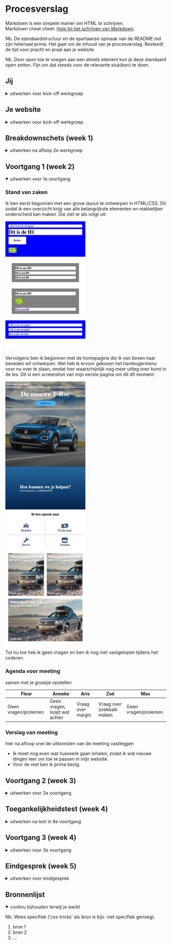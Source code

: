 # Procesverslag
Markdown is een simpele manier om HTML te schrijven.  
Markdown cheat cheet: [Hulp bij het schrijven van Markdown](https://github.com/adam-p/markdown-here/wiki/Markdown-Cheatsheet).

Nb. De standaardstructuur en de spartaanse opmaak van de README.md zijn helemaal prima. Het gaat om de inhoud van je procesverslag. Besteedt de tijd voor pracht en praal aan je website.

Nb. Door *open* toe te voegen aan een *details* element kun je deze standaard open zetten. Fijn om dat steeds voor de relevante stuk(ken) te doen.





## Jij

<details>
<summary>uitwerken voor kick-off werkgroep</summary>

### Auteur:
Max van Liempdt

#### Je startniveau:
Rood

#### Je focus:
Fully responsive
 
</details>





## Je website

<details>
<summary>uitwerken voor kick-off werkgroep</summary>

### Je opdracht:
https://www.volkswagen.nl

#### Screenshot(s) van de eerste pagina (small screen): 
Home  
<img src="images/Volkswagen_Home.png" width="375px" alt="De homepagina van de website">

#### Screenshot(s) van de tweede pagina (small screen):
Modellen  
<img src="images/Volkswagen_Modellen.png" width="375px" alt="Pagina met alle modellen van Volkswagen">
 
</details>



## Breakdownschets (week 1)

<details>
<summary>uitwerken na afloop 2e werkgroep</summary>

### de hele pagina: 
<img src="images/Breakdown1.png" width="250px" alt="breakdown van de hele pagina">

### de structuur: 
<img src="images/Breakdown2.png" width="250px" alt="breakdown van de structuur">

### de content: 
<img src="images/Breakdown4.png" width="375px" alt="breakdown van de content">
<img src="images/Breakdown3.png" width="375px" alt="breakdown van de content">
</details>





## Voortgang 1 (week 2)

<details open>
<summary>uitwerken voor 1e voortgang</summary>

### Stand van zaken
Ik ben eerst begonnen met een grove layout te ontwerpen in HTML/CSS. Dit zodat ik een overzicht krijg van alle belangrijkste elementen en makkelijker onderscheid kan maken. Die ziet er als volgt uit:

<img src="images/procesfoto1.png" width="250px" alt="">

Vervolgens ben ik begonnen met de homepagina die ik van boven naar beneden wil ontwerpen. Wel heb ik ervoor gekozen het hambugermenu voor nu over te slaan, omdat hier waarschijnlijk nog meer uitleg over komt in de les. Dit is een screenshot van mijn eerste pagina om dit dit moment:

<img src="images/procesfoto2.png" width="250px" alt="">

Tot nu toe heb ik geen vragen en ben ik nog niet vastgelopen tijdens het coderen.



### Agenda voor meeting
samen met je groepje opstellen

| Fleur | Anneke | Aris | Zoë | Max |
| --- | --- | --- | --- | --- |
| Geen vragen/prolemen | Geen vragen, loopt wat achter | Vraag over margin | Vraag over zoekbalk maken | Geen vragen/prolemen |



### Verslag van meeting
hier na afloop snel de uitkomsten van de meeting vastleggen

- Ik moet nog even wat huiswerk gaan inhalen, zodat ik wat nieuwe dingen leer om toe te passen in mijn website.
- Voor de rest ben ik prima bezig.

</details>





## Voortgang 2 (week 3)

<details>
<summary>uitwerken voor 2e voortgang</summary>

### Stand van zaken
Deze week heb ik me vooral gefocused op het hamburger menu en hover styling van elementen. Dat is best goed gedaan en ik ben tevreden met de voortgang, wel wil ik nog wat bewegings animaties op mijn home pagina gaan verwerken. Hier is een screenshot van mijn home pagina op dit moment:

<img src="images/procesfoto3.png" width="250px" alt="">

### Agenda voor meeting
samen met je groepje opstellen

| Aris | Laurens | Zoë | Max |
| --- | --- | --- | --- | --- |
| Vraag over gebruik van grid | Geen vragen/problemen | Geen vragen/problemen | Geen vragen/problemen |


### Verslag van meeting
hier na afloop snel de uitkomsten van de meeting vastleggen

- punt 1
- punt 2
- nog een punt
- ...

</details>





## Toegankelijkheidstest (week 4)

<details>
<summary>uitwerken na test in 8e voortgang</summary>

### Bevindingen
Lijst met je bevindingen die in de test naar voren kwamen:

#### Titel eerste bevinding
Hier korte omschrijving (met indien nodig een afbeelding)

Hier een omschrijving van hoe het opgelost kan worden (met indien nodig een afbeelding)


#### Titel tweede bevinding. 
Hier korte omschrijving (met indien nodig een afbeelding)

Hier een omschrijving van hoe het opgelost kan worden (met indien nodig een afbeelding)


#### Titel volgende bevinding. 
Hier korte omschrijving (met indien nodig een afbeelding)

Hier een omschrijving van hoe het opgelost kan worden (met indien nodig een afbeelding)


#### Titel nog een bevinding. 
Hier korte omschrijving (met indien nodig een afbeelding)

Hier een omschrijving van hoe het opgelost kan worden (met indien nodig een afbeelding)

</details>





## Voortgang 3 (week 4)

<details>
<summary>uitwerken voor 3e voortgang</summary>

### Stand van zaken
hier dit ging goed & dit was lastig (neem ook screenshots op van delen van je website en code)


### Agenda voor meeting
samen met je groepje opstellen

| student 1      | student 2          | student 3    | student 4        |
| ---            | ---                | ---          | ---              |
| dit bespreken  | en dit             | en ik dit    | en dan ik dat    |
| en dat ook nog | dit als er tijd is | nog een punt | dit wil ik zeker |
| ...            | ...                | ...          | ...              |


### Verslag van meeting
hier na afloop snel de uitkomsten van de meeting vastleggen

- punt 1
- punt 2
- nog een punt
- ...

</details>





## Eindgesprek (week 5)

<details>
<summary>uitwerken voor eindgesprek</summary>

### Stand van zaken
hier dit ging goed & dit was lastig (neem ook screenshots op van delen van je website en code)

### Screenshot(s)

hier screenshot(s) van je eindresultaat

</details>





## Bronnenlijst

<details open>
<summary>continu bijhouden terwijl je werkt</summary>

Nb. Wees specifiek ('css-tricks' als bron is bijv. niet specifiek genoeg).

1. bron 1
2. bron 2
3. ...

</details>